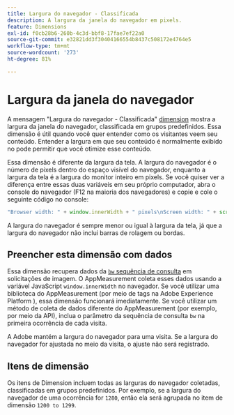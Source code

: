 ```yaml
---
title: Largura do navegador - Classificada
description: A largura da janela do navegador em pixels.
feature: Dimensions
exl-id: f0cb28b6-260b-4c3d-bbf8-17fae7ef22a0
source-git-commit: e32821dd3f30404166554b8437c508172e4764e5
workflow-type: tm+mt
source-wordcount: '273'
ht-degree: 81%

---
```


# Largura da janela do navegador

A mensagem &quot;Largura do navegador - Classificada&quot; [dimension](overview.md) mostra a largura da janela do navegador, classificada em grupos predefinidos. Essa dimensão é útil quando você quer entender como os visitantes veem seu conteúdo. Entender a largura em que seu conteúdo é normalmente exibido no pode permitir que você otimize esse conteúdo.

Essa dimensão é diferente da largura da tela. A largura do navegador é o número de pixels dentro do espaço visível do navegador, enquanto a largura da tela é a largura do monitor inteiro em pixels. Se você quiser ver a diferença entre essas duas variáveis em seu próprio computador, abra o console do navegador (F12 na maioria dos navegadores) e copie e cole o seguinte código no console:

```javascript
"Browser width: " + window.innerWidth + " pixels\nScreen width: " + screen.width + " pixels";
```

A largura do navegador é sempre menor ou igual à largura da tela, já que a largura do navegador não inclui barras de rolagem ou bordas.

## Preencher esta dimensão com dados

Essa dimensão recupera dados da [`bw` sequência de consulta](/help/implement/validate/query-parameters.md) em solicitações de imagem. O AppMeasurement coleta esses dados usando a variável JavaScript `window.innerWidth` no navegador. Se você utilizar uma biblioteca do AppMeasurement (por meio de tags na Adobe Experience Platform ), essa dimensão funcionará imediatamente. Se você utilizar um método de coleta de dados diferente do AppMeasurement (por exemplo, por meio da API), inclua o parâmetro da sequência de consulta `bw` na primeira ocorrência de cada visita.

A Adobe mantém a largura do navegador para uma visita. Se a largura do navegador for ajustada no meio da visita, o ajuste não será registrado.

## Itens de dimensão

Os itens de Dimension incluem todas as larguras do navegador coletadas, classificadas em grupos predefinidos. Por exemplo, se a largura do navegador de uma ocorrência for `1280`, então ela será agrupada no item de dimensão `1200 to 1299`.
